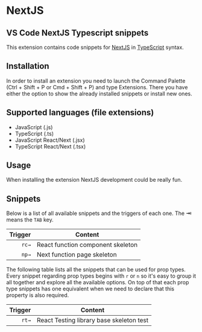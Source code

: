 # NextJS

## VS Code NextJS Typescript snippets

This extension contains code snippets for [NextJS][nextjs] in [TypeScript][typescript] syntax.

## Installation

In order to install an extension you need to launch the Command Palette (Ctrl + Shift + P or Cmd + Shift + P) and type Extensions.
There you have either the option to show the already installed snippets or install new ones.

## Supported languages (file extensions)

- JavaScript (.js)
- TypeScript (.ts)
- JavaScript React/Next (.jsx)
- TypeScript React/Next (.tsx)

## Usage

When installing the extension NextJS development could be really fun.

## Snippets

Below is a list of all available snippets and the triggers of each one. The **⇥** means the `TAB` key.

| Trigger | Content                           |
| ------: | --------------------------------- |
|   `rc→` | React function component skeleton |
|   `np→` | Next function page skeleton       |

The following table lists all the snippets that can be used for prop types.
Every snippet regarding prop types begins with `r` or `n` so it's easy to group it all together and explore all the available options.
On top of that each prop type snippets has one equivalent when we need to declare that this property is also required.

| Trigger | Content                                  |
| ------: | ---------------------------------------- |
|   `rt→` | React Testing library base skeleton test |

[nextjs]: https://nextjs.org
[typescript]: https://www.typescriptlang.org
